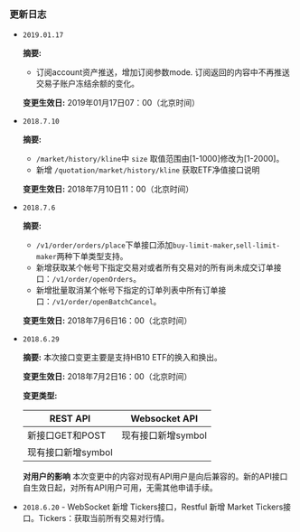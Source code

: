 ### 更新日志
- `2019.01.17`

  **摘要:** 
  - 订阅account资产推送，增加订阅参数mode. 订阅返回的内容中不再推送交易子账户冻结余额的变化。
 
  **变更生效日:** 2019年01月17日07：00（北京时间）


- `2018.7.10`

  **摘要:** 
  - `/market/history/kline`中 `size` 取值范围由[1-1000]修改为[1-2000]。
  - 新增 `/quotation/market/history/kline` 获取ETF净值接口说明
  
  **变更生效日:** 2018年7月10日11：00（北京时间）

- `2018.7.6`

  **摘要:** 
  - `/v1/order/orders/place`下单接口添加`buy-limit-maker`,`sell-limit-maker`两种下单类型支持。
  - 新增获取某个帐号下指定交易对或者所有交易对的所有尚未成交订单接口：`/v1/order/openOrders`。
  - 新增批量取消某个帐号下指定的订单列表中所有订单接口：`/v1/order/openBatchCancel`。
  
  **变更生效日:** 2018年7月6日16：00（北京时间）
  
  
- `2018.6.29` 

  **摘要:** 本次接口变更主要是支持HB10 ETF的换入和换出。

  **变更生效日:** 2018年7月2日16：00（北京时间）

  **变更类型:** 

  REST API    | Websocket API
  ------------|------------
  新接口GET和POST|现有接口新增symbol
  现有接口新增symbol|

  **对用户的影响** 本次变更中的内容对现有API用户是向后兼容的。新的API接口自生效日起，对所有API用户可用，无需其他申请手续。
  
- `2018.6.20` - WebSocket 新增 Tickers接口，Restful 新增 Market Tickers接口。Tickers：获取当前所有交易对行情。
